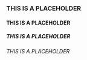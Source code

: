 ### THIS IS A PLACEHOLDER
#### THIS IS A PLACEHOLDER
##### THIS IS A PLACEHOLDER
###### THIS IS A PLACEHOLDER
